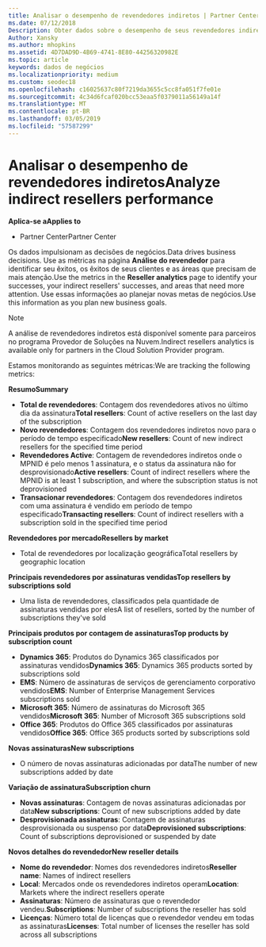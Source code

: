 ```yaml
---
title: Analisar o desempenho de revendedores indiretos | Partner Center
ms.date: 07/12/2018
Description: Obter dados sobre o desempenho de seus revendedores indiretos para identificar os sucessos, bem como áreas que talvez precisem de mais atenção.
Author: Xansky
ms.author: mhopkins
ms.assetid: 4D7DAD9D-4B69-4741-8E80-44256320982E
ms.topic: article
keywords: dados de negócios
ms.localizationpriority: medium
ms.custom: seodec18
ms.openlocfilehash: c16025637c80f7219da3655c5cc8fa051f7fe01e
ms.sourcegitcommit: 4c34d6fcaf020bcc53eaa5f0379011a56149a14f
ms.translationtype: MT
ms.contentlocale: pt-BR
ms.lasthandoff: 03/05/2019
ms.locfileid: "57587299"
---
```

# <a name="analyze-indirect-resellers-performance"></a><span data-ttu-id="af20d-104">Analisar o desempenho de revendedores indiretos</span><span class="sxs-lookup"><span data-stu-id="af20d-104">Analyze indirect resellers performance</span></span> 

<span data-ttu-id="af20d-105">**Aplica-se a**</span><span class="sxs-lookup"><span data-stu-id="af20d-105">**Applies to**</span></span>
- <span data-ttu-id="af20d-106">Partner Center</span><span class="sxs-lookup"><span data-stu-id="af20d-106">Partner Center</span></span>

<span data-ttu-id="af20d-107">Os dados impulsionam as decisões de negócios.</span><span class="sxs-lookup"><span data-stu-id="af20d-107">Data drives business decisions.</span></span> <span data-ttu-id="af20d-108">Use as métricas na página **Análise do revendedor** para identificar seu êxitos, os êxitos de seus clientes e as áreas que precisam de mais atenção.</span><span class="sxs-lookup"><span data-stu-id="af20d-108">Use the metrics in the **Reseller analytics** page to identify your successes, your indirect resellers' successes, and areas that need more attention.</span></span> <span data-ttu-id="af20d-109">Use essas informações ao planejar novas metas de negócios.</span><span class="sxs-lookup"><span data-stu-id="af20d-109">Use this information as you plan new business goals.</span></span>

> [!NOTE]
> <span data-ttu-id="af20d-110">A análise de revendedores indiretos está disponível somente para parceiros no programa Provedor de Soluções na Nuvem.</span><span class="sxs-lookup"><span data-stu-id="af20d-110">Indirect resellers analytics is available only for partners in the Cloud Solution Provider program.</span></span>

<span data-ttu-id="af20d-111">Estamos monitorando as seguintes métricas:</span><span class="sxs-lookup"><span data-stu-id="af20d-111">We are tracking the following metrics:</span></span>

<span data-ttu-id="af20d-112">**Resumo**</span><span class="sxs-lookup"><span data-stu-id="af20d-112">**Summary**</span></span>  
 - <span data-ttu-id="af20d-113">**Total de revendedores**: Contagem dos revendedores ativos no último dia da assinatura</span><span class="sxs-lookup"><span data-stu-id="af20d-113">**Total resellers**: Count of active resellers on the last day of the subscription</span></span>  
 - <span data-ttu-id="af20d-114">**Novo revendedores**: Contagem dos revendedores indiretos novo para o período de tempo especificado</span><span class="sxs-lookup"><span data-stu-id="af20d-114">**New resellers**: Count of new indirect resellers for the specified time period</span></span>  
 - <span data-ttu-id="af20d-115">**Revendedores Active**: Contagem de revendedores indiretos onde o MPNID é pelo menos 1 assinatura, e o status da assinatura não for desprovisionado</span><span class="sxs-lookup"><span data-stu-id="af20d-115">**Active resellers**: Count of indirect resellers where the MPNID is at least 1 subscription, and where the subscription status is not deprovisioned</span></span>  
 - <span data-ttu-id="af20d-116">**Transacionar revendedores**: Contagem dos revendedores indiretos com uma assinatura é vendido em período de tempo especificado</span><span class="sxs-lookup"><span data-stu-id="af20d-116">**Transacting resellers**: Count of indirect resellers with a subscription sold in the specified time period</span></span>  

<span data-ttu-id="af20d-117">**Revendedores por mercado**</span><span class="sxs-lookup"><span data-stu-id="af20d-117">**Resellers by market**</span></span>  
 - <span data-ttu-id="af20d-118">Total de revendedores por localização geográfica</span><span class="sxs-lookup"><span data-stu-id="af20d-118">Total resellers by geographic location</span></span>  

<span data-ttu-id="af20d-119">**Principais revendedores por assinaturas vendidas**</span><span class="sxs-lookup"><span data-stu-id="af20d-119">**Top resellers by subscriptions sold**</span></span>
 - <span data-ttu-id="af20d-120">Uma lista de revendedores, classificados pela quantidade de assinaturas vendidas por eles</span><span class="sxs-lookup"><span data-stu-id="af20d-120">A list of resellers, sorted by the number of subscriptions they've sold</span></span>  

<span data-ttu-id="af20d-121">**Principais produtos por contagem de assinaturas**</span><span class="sxs-lookup"><span data-stu-id="af20d-121">**Top products by subscription count**</span></span>  
 - <span data-ttu-id="af20d-122">**Dynamics 365**: Produtos do Dynamics 365 classificados por assinaturas vendidos</span><span class="sxs-lookup"><span data-stu-id="af20d-122">**Dynamics 365**: Dynamics 365 products sorted by subscriptions sold</span></span>  
 - <span data-ttu-id="af20d-123">**EMS**: Número de assinaturas de serviços de gerenciamento corporativo vendidos</span><span class="sxs-lookup"><span data-stu-id="af20d-123">**EMS**: Number of Enterprise Management Services subscriptions sold</span></span>  
 - <span data-ttu-id="af20d-124">**Microsoft 365**: Número de assinaturas do Microsoft 365 vendidos</span><span class="sxs-lookup"><span data-stu-id="af20d-124">**Microsoft 365**: Number of Microsoft 365 subscriptions sold</span></span>  
 - <span data-ttu-id="af20d-125">**Office 365**: Produtos do Office 365 classificados por assinaturas vendidos</span><span class="sxs-lookup"><span data-stu-id="af20d-125">**Office 365**: Office 365 products sorted by subscriptions sold</span></span>  

<span data-ttu-id="af20d-126">**Novas assinaturas**</span><span class="sxs-lookup"><span data-stu-id="af20d-126">**New subscriptions**</span></span>  
 - <span data-ttu-id="af20d-127">O número de novas assinaturas adicionadas por data</span><span class="sxs-lookup"><span data-stu-id="af20d-127">The number of new subscriptions added by date</span></span>  

<span data-ttu-id="af20d-128">**Variação de assinatura**</span><span class="sxs-lookup"><span data-stu-id="af20d-128">**Subscription churn**</span></span>  
 - <span data-ttu-id="af20d-129">**Novas assinaturas**: Contagem de novas assinaturas adicionadas por data</span><span class="sxs-lookup"><span data-stu-id="af20d-129">**New subscriptions**: Count of new subscriptions added by date</span></span>  
 - <span data-ttu-id="af20d-130">**Desprovisionada assinaturas**: Contagem de assinaturas desprovisionada ou suspenso por data</span><span class="sxs-lookup"><span data-stu-id="af20d-130">**Deprovisioned subscriptions**: Count of subscriptions deprovisioned or suspended by date</span></span>  

<span data-ttu-id="af20d-131">**Novos detalhes do revendedor**</span><span class="sxs-lookup"><span data-stu-id="af20d-131">**New reseller details**</span></span>  
 - <span data-ttu-id="af20d-132">**Nome do revendedor**: Nomes dos revendedores indiretos</span><span class="sxs-lookup"><span data-stu-id="af20d-132">**Reseller name**: Names of indirect resellers</span></span>  
 - <span data-ttu-id="af20d-133">**Local**: Mercados onde os revendedores indiretos operam</span><span class="sxs-lookup"><span data-stu-id="af20d-133">**Location**: Markets where the indirect resellers operate</span></span>  
 - <span data-ttu-id="af20d-134">**Assinaturas**: Número de assinaturas que o revendedor vendeu.</span><span class="sxs-lookup"><span data-stu-id="af20d-134">**Subscriptions**: Number of subscriptions the reseller has sold</span></span>  
 - <span data-ttu-id="af20d-135">**Licenças**: Número total de licenças que o revendedor vendeu em todas as assinaturas</span><span class="sxs-lookup"><span data-stu-id="af20d-135">**Licenses**: Total number of licenses the reseller has sold across all subscriptions</span></span>  
  
  